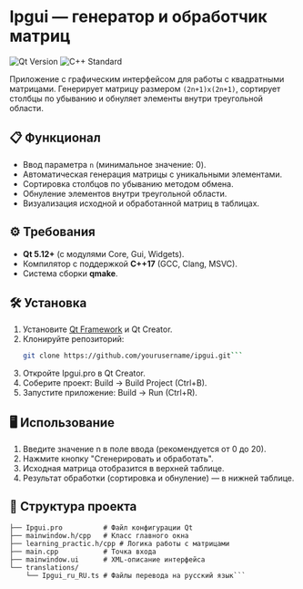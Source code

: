 # Ipgui — генератор и обработчик матриц

![Qt Version](https://img.shields.io/badge/Qt-5.12%2B-brightgreen) ![C++ Standard](https://img.shields.io/badge/C%2B%2B-17-blue)

Приложение с графическим интерфейсом для работы с квадратными матрицами. Генерирует матрицу размером `(2n+1)x(2n+1)`, сортирует столбцы по убыванию и обнуляет элементы внутри треугольной области.

## 📋 Функционал
- Ввод параметра `n` (минимальное значение: 0).
- Автоматическая генерация матрицы с уникальными элементами.
- Сортировка столбцов по убыванию методом обмена.
- Обнуление элементов внутри треугольной области.
- Визуализация исходной и обработанной матриц в таблицах.

## ⚙️ Требования
- **Qt 5.12+** (с модулями Core, Gui, Widgets).
- Компилятор с поддержкой **C++17** (GCC, Clang, MSVC).
- Система сборки **qmake**.

## 🛠 Установка
1. Установите [Qt Framework](https://www.qt.io/download) и Qt Creator.
2. Клонируйте репозиторий:
   ```bash
   git clone https://github.com/yourusername/ipgui.git```
3. Откройте Ipgui.pro в Qt Creator.
4. Соберите проект: Build → Build Project (Ctrl+B).
5. Запустите приложение: Build → Run (Ctrl+R).
   
## 🖥 Использование
1. Введите значение n в поле ввода (рекомендуется от 0 до 20).
2. Нажмите кнопку "Сгенерировать и обработать".
3. Исходная матрица отобразится в верхней таблице.
4. Результат обработки (сортировка и обнуление) — в нижней таблице.

## 📂 Структура проекта
```ipgui/
├── Ipgui.pro          # Файл конфигурации Qt
├── mainwindow.h/cpp   # Класс главного окна
├── learning_practic.h/cpp # Логика работы с матрицами
├── main.cpp           # Точка входа
├── mainwindow.ui      # XML-описание интерфейса
└── translations/
    └── Ipgui_ru_RU.ts # Файлы перевода на русский язык```
